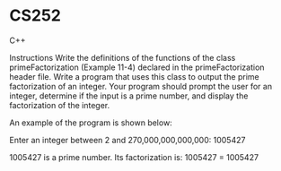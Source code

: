 # CS252
C++


Instructions
Write the definitions of the functions of the class primeFactorization (Example 11-4) declared in the primeFactorization header file. Write a program that uses this class to output the prime factorization of an integer. Your program should prompt the user for an integer, determine if the input is a prime number, and display the factorization of the integer.

An example of the program is shown below:

Enter an integer between 2 and 270,000,000,000,000: 1005427

1005427 is a prime number. Its factorization is:
1005427 = 1005427
